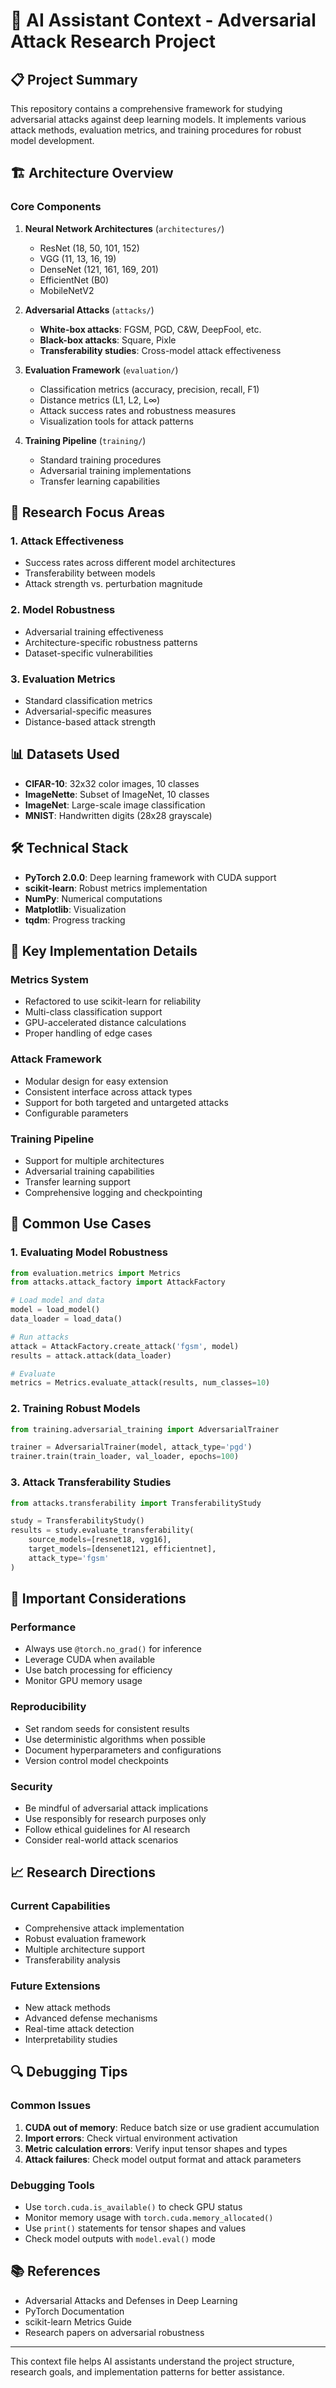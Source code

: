 # 🤖 AI Assistant Context - Adversarial Attack Research Project

## 📋 Project Summary
This repository contains a comprehensive framework for studying adversarial attacks against deep learning models. It implements various attack methods, evaluation metrics, and training procedures for robust model development.

## 🏗️ Architecture Overview

### Core Components
1. **Neural Network Architectures** (`architectures/`)
   - ResNet (18, 50, 101, 152)
   - VGG (11, 13, 16, 19)
   - DenseNet (121, 161, 169, 201)
   - EfficientNet (B0)
   - MobileNetV2

2. **Adversarial Attacks** (`attacks/`)
   - **White-box attacks**: FGSM, PGD, C&W, DeepFool, etc.
   - **Black-box attacks**: Square, Pixle
   - **Transferability studies**: Cross-model attack effectiveness

3. **Evaluation Framework** (`evaluation/`)
   - Classification metrics (accuracy, precision, recall, F1)
   - Distance metrics (L1, L2, L∞)
   - Attack success rates and robustness measures
   - Visualization tools for attack patterns

4. **Training Pipeline** (`training/`)
   - Standard training procedures
   - Adversarial training implementations
   - Transfer learning capabilities

## 🔬 Research Focus Areas

### 1. Attack Effectiveness
- Success rates across different model architectures
- Transferability between models
- Attack strength vs. perturbation magnitude

### 2. Model Robustness
- Adversarial training effectiveness
- Architecture-specific robustness patterns
- Dataset-specific vulnerabilities

### 3. Evaluation Metrics
- Standard classification metrics
- Adversarial-specific measures
- Distance-based attack strength

## 📊 Datasets Used
- **CIFAR-10**: 32x32 color images, 10 classes
- **ImageNette**: Subset of ImageNet, 10 classes
- **ImageNet**: Large-scale image classification
- **MNIST**: Handwritten digits (28x28 grayscale)

## 🛠️ Technical Stack
- **PyTorch 2.0.0**: Deep learning framework with CUDA support
- **scikit-learn**: Robust metrics implementation
- **NumPy**: Numerical computations
- **Matplotlib**: Visualization
- **tqdm**: Progress tracking

## 🔧 Key Implementation Details

### Metrics System
- Refactored to use scikit-learn for reliability
- Multi-class classification support
- GPU-accelerated distance calculations
- Proper handling of edge cases

### Attack Framework
- Modular design for easy extension
- Consistent interface across attack types
- Support for both targeted and untargeted attacks
- Configurable parameters

### Training Pipeline
- Support for multiple architectures
- Adversarial training capabilities
- Transfer learning support
- Comprehensive logging and checkpointing

## 🎯 Common Use Cases

### 1. Evaluating Model Robustness
```python
from evaluation.metrics import Metrics
from attacks.attack_factory import AttackFactory

# Load model and data
model = load_model()
data_loader = load_data()

# Run attacks
attack = AttackFactory.create_attack('fgsm', model)
results = attack.attack(data_loader)

# Evaluate
metrics = Metrics.evaluate_attack(results, num_classes=10)
```

### 2. Training Robust Models
```python
from training.adversarial_training import AdversarialTrainer

trainer = AdversarialTrainer(model, attack_type='pgd')
trainer.train(train_loader, val_loader, epochs=100)
```

### 3. Attack Transferability Studies
```python
from attacks.transferability import TransferabilityStudy

study = TransferabilityStudy()
results = study.evaluate_transferability(
    source_models=[resnet18, vgg16],
    target_models=[densenet121, efficientnet],
    attack_type='fgsm'
)
```

## 🚨 Important Considerations

### Performance
- Always use `@torch.no_grad()` for inference
- Leverage CUDA when available
- Use batch processing for efficiency
- Monitor GPU memory usage

### Reproducibility
- Set random seeds for consistent results
- Use deterministic algorithms when possible
- Document hyperparameters and configurations
- Version control model checkpoints

### Security
- Be mindful of adversarial attack implications
- Use responsibly for research purposes only
- Follow ethical guidelines for AI research
- Consider real-world attack scenarios

## 📈 Research Directions

### Current Capabilities
- Comprehensive attack implementation
- Robust evaluation framework
- Multiple architecture support
- Transferability analysis

### Future Extensions
- New attack methods
- Advanced defense mechanisms
- Real-time attack detection
- Interpretability studies

## 🔍 Debugging Tips

### Common Issues
1. **CUDA out of memory**: Reduce batch size or use gradient accumulation
2. **Import errors**: Check virtual environment activation
3. **Metric calculation errors**: Verify input tensor shapes and types
4. **Attack failures**: Check model output format and attack parameters

### Debugging Tools
- Use `torch.cuda.is_available()` to check GPU status
- Monitor memory usage with `torch.cuda.memory_allocated()`
- Use `print()` statements for tensor shapes and values
- Check model outputs with `model.eval()` mode

## 📚 References
- Adversarial Attacks and Defenses in Deep Learning
- PyTorch Documentation
- scikit-learn Metrics Guide
- Research papers on adversarial robustness

---

This context file helps AI assistants understand the project structure, research goals, and implementation patterns for better assistance.
